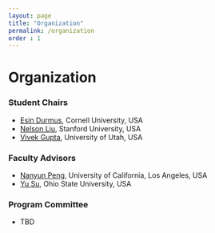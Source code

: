 ```yaml
---
layout: page
title: "Organization"
permalink: /organization
order : 1
---
```

# Organization

### Student Chairs
- [Esin Durmus](https://www.cs.cornell.edu/~esindurmus/), Cornell University, USA
- [Nelson Liu](https://cs.stanford.edu/~nfliu/), Stanford University, USA
- [Vivek Gupta](http://vgupta123.github.io), University of Utah, USA

### Faculty Advisors 
- [Nanyun Peng](https://vnpeng.net/), University of California, Los Angeles, USA
- [Yu Su](https://ysu1989.github.io/), Ohio State University, USA

### Program Committee
- TBD
<!-- Aaron Jaech (Facebook)
- Adina Williams (Facebook)
- Ahmed Elgohary (University of Maryland, College Park)
- Aishwarya Padmakumar (University of Texas at Austin)
- Akshay Srivatsan (Carnegie Mellon University)
- Alane Suhr (Cornell University)
- Alvin Grissom II (Ursinus College)
- Amita Misra (University of California,Santa Cruz)
- Angela Shih Lin (The University of Texas at Austin)
- Antonios Anastasopoulos (University of Notre Dame)
- Bharat Ram Ambati (Apple Inc.)
- Daniel Khashahabi (University of Pennsylvania)
- David Gaddy (University of California, Berkeley)
- Denis Newman-Griffis (The Ohio State University)
- Dirk Hovy (Bocconi University)
- Eric Holgate (Univeristy of Texas at Austin)
- Fan Yang (University of Houston)
- Farig Sadeque (University of Arizona)
- Gerald Penn (University of Toronto)
- Gustavo Aguilar (University of Houston)
- Hady Elsahar (Université de Lyon)
- Jasy Suet Yan Liew (Universiti Sains Malaysia)
- Jeniya Tabassum (The Ohio State University)
- Ji He (University of Washington)
- Jiacheng Xu (University of Texas at Austin)
- Jifan Chen (Univeristy of Texas at Austin)
- John Wieting (Carnegie Mellon University)
- Jonathan Kummerfeld (University of Michigan)
- Junyi Jessy Li (University of Texas at Austin)
- Katrin Erk (The University of Texas at Austin)
- Kenton Murray (University of Notre Dame)
- Kevin Gimpel (Toyota Technological Institute at Chicago)
- Kevin Lybarger (University of Washington)
- Kevin Small (Amazon)
- Labiba Jahan (Florida International University)
- Mari Ostendorf (University of Washington)
- Maria Antoniak (Cornell University)
- Marie-Catherine de Marneffe (Ohio State University)
- Maarten Sap (University of Washington)
- Micha Elsner (Ohio State University)
- Mohammad Sadegh Rasooli (Facebook)
- Mohit Bansal (University of North Carolina Chapel Hill)
- Niloofar Safi Samghabadi (University of Houston)
- Philipp Koehn (Johns Hopkins University)
- Rachel Bawden (Université Paris-Sud)
- Ramon Ziai (University of Tübingen)
- Saadia Gabriel (University of Washington)
- Saif Mohammad (National Research Council Canada)
- Sandeep Soni (Georgia Institute of Technology)
- Sheena Panthaplackel (University of Texas at Austin)
- Sowmya Vajjala (Iowa State University)
- Sudha Rao (University Of Maryland, College Park)
- Suraj Maharjan (Capital One)
- Swapna Somasundaran (Educational Testing Service)
- Trang Tran (University of Washington)
- Verónica Pérez-Rosas (University of Michigan)
- Victoria (Vicky) Zayats (University of Washington)
- Volkan Cirik (Carnegie Mellon University)
- Yang Liu (Liulishuo)
- Yasumasa Onoe (University of Texas at Austin)
- Youxuan Jiang (University of Michigan - Ann Arbor) -->